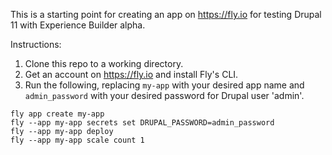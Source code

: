 This is a starting point for creating an app on https://fly.io for testing Drupal 11 with Experience Builder alpha.

Instructions:
1. Clone this repo to a working directory.
2. Get an account on https://fly.io and install Fly's CLI.
3. Run the following, replacing `my-app` with your desired app name and `admin_password` with your desired password for Drupal user 'admin'.

```
fly app create my-app
fly --app my-app secrets set DRUPAL_PASSWORD=admin_password
fly --app my-app deploy
fly --app my-app scale count 1
```
